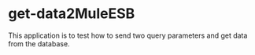 # get-data2MuleESB
This application is to test how to send two query parameters and get data from the database.
